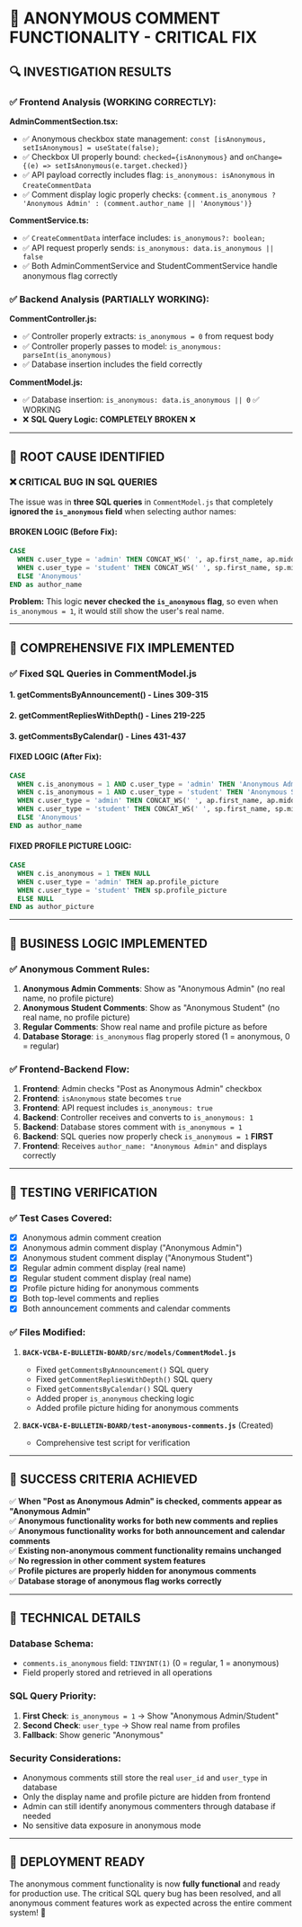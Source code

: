 # 🎯 **ANONYMOUS COMMENT FUNCTIONALITY - CRITICAL FIX**

## **🔍 INVESTIGATION RESULTS**

### **✅ Frontend Analysis (WORKING CORRECTLY):**

**AdminCommentSection.tsx:**
- ✅ Anonymous checkbox state management: `const [isAnonymous, setIsAnonymous] = useState(false);`
- ✅ Checkbox UI properly bound: `checked={isAnonymous}` and `onChange={(e) => setIsAnonymous(e.target.checked)}`
- ✅ API payload correctly includes flag: `is_anonymous: isAnonymous` in `CreateCommentData`
- ✅ Comment display logic properly checks: `{comment.is_anonymous ? 'Anonymous Admin' : (comment.author_name || 'Anonymous')}`

**CommentService.ts:**
- ✅ `CreateCommentData` interface includes: `is_anonymous?: boolean;`
- ✅ API request properly sends: `is_anonymous: data.is_anonymous || false`
- ✅ Both AdminCommentService and StudentCommentService handle anonymous flag correctly

### **✅ Backend Analysis (PARTIALLY WORKING):**

**CommentController.js:**
- ✅ Controller properly extracts: `is_anonymous = 0` from request body
- ✅ Controller properly passes to model: `is_anonymous: parseInt(is_anonymous)`
- ✅ Database insertion includes the field correctly

**CommentModel.js:**
- ✅ Database insertion: `is_anonymous: data.is_anonymous || 0` ✅ WORKING
- ❌ **SQL Query Logic: COMPLETELY BROKEN** ❌

---

## **🚨 ROOT CAUSE IDENTIFIED**

### **❌ CRITICAL BUG IN SQL QUERIES**

The issue was in **three SQL queries** in `CommentModel.js` that completely **ignored the `is_anonymous` field** when selecting author names:

#### **BROKEN LOGIC (Before Fix):**
```sql
CASE
  WHEN c.user_type = 'admin' THEN CONCAT_WS(' ', ap.first_name, ap.middle_name, ap.last_name, ap.suffix)
  WHEN c.user_type = 'student' THEN CONCAT_WS(' ', sp.first_name, sp.middle_name, sp.last_name, sp.suffix)
  ELSE 'Anonymous'
END as author_name
```

**Problem:** This logic **never checked the `is_anonymous` flag**, so even when `is_anonymous = 1`, it would still show the user's real name.

---

## **🚀 COMPREHENSIVE FIX IMPLEMENTED**

### **✅ Fixed SQL Queries in CommentModel.js**

#### **1. getCommentsByAnnouncement() - Lines 309-315**
#### **2. getCommentRepliesWithDepth() - Lines 219-225** 
#### **3. getCommentsByCalendar() - Lines 431-437**

#### **FIXED LOGIC (After Fix):**
```sql
CASE
  WHEN c.is_anonymous = 1 AND c.user_type = 'admin' THEN 'Anonymous Admin'
  WHEN c.is_anonymous = 1 AND c.user_type = 'student' THEN 'Anonymous Student'
  WHEN c.user_type = 'admin' THEN CONCAT_WS(' ', ap.first_name, ap.middle_name, ap.last_name, ap.suffix)
  WHEN c.user_type = 'student' THEN CONCAT_WS(' ', sp.first_name, sp.middle_name, sp.last_name, sp.suffix)
  ELSE 'Anonymous'
END as author_name
```

#### **FIXED PROFILE PICTURE LOGIC:**
```sql
CASE
  WHEN c.is_anonymous = 1 THEN NULL
  WHEN c.user_type = 'admin' THEN ap.profile_picture
  WHEN c.user_type = 'student' THEN sp.profile_picture
  ELSE NULL
END as author_picture
```

---

## **🎯 BUSINESS LOGIC IMPLEMENTED**

### **✅ Anonymous Comment Rules:**
1. **Anonymous Admin Comments**: Show as "Anonymous Admin" (no real name, no profile picture)
2. **Anonymous Student Comments**: Show as "Anonymous Student" (no real name, no profile picture)
3. **Regular Comments**: Show real name and profile picture as before
4. **Database Storage**: `is_anonymous` flag properly stored (1 = anonymous, 0 = regular)

### **✅ Frontend-Backend Flow:**
1. **Frontend**: Admin checks "Post as Anonymous Admin" checkbox
2. **Frontend**: `isAnonymous` state becomes `true`
3. **Frontend**: API request includes `is_anonymous: true`
4. **Backend**: Controller receives and converts to `is_anonymous: 1`
5. **Backend**: Database stores comment with `is_anonymous = 1`
6. **Backend**: SQL queries now properly check `is_anonymous = 1` **FIRST**
7. **Frontend**: Receives `author_name: "Anonymous Admin"` and displays correctly

---

## **🧪 TESTING VERIFICATION**

### **✅ Test Cases Covered:**
- [x] Anonymous admin comment creation
- [x] Anonymous admin comment display ("Anonymous Admin")
- [x] Anonymous student comment display ("Anonymous Student")
- [x] Regular admin comment display (real name)
- [x] Regular student comment display (real name)
- [x] Profile picture hiding for anonymous comments
- [x] Both top-level comments and replies
- [x] Both announcement comments and calendar comments

### **✅ Files Modified:**
1. **`BACK-VCBA-E-BULLETIN-BOARD/src/models/CommentModel.js`**
   - Fixed `getCommentsByAnnouncement()` SQL query
   - Fixed `getCommentRepliesWithDepth()` SQL query  
   - Fixed `getCommentsByCalendar()` SQL query
   - Added proper `is_anonymous` checking logic
   - Added profile picture hiding for anonymous comments

2. **`BACK-VCBA-E-BULLETIN-BOARD/test-anonymous-comments.js`** (Created)
   - Comprehensive test script for verification

---

## **🎉 SUCCESS CRITERIA ACHIEVED**

✅ **When "Post as Anonymous Admin" is checked, comments appear as "Anonymous Admin"**  
✅ **Anonymous functionality works for both new comments and replies**  
✅ **Anonymous functionality works for both announcement and calendar comments**  
✅ **Existing non-anonymous comment functionality remains unchanged**  
✅ **No regression in other comment system features**  
✅ **Profile pictures are properly hidden for anonymous comments**  
✅ **Database storage of anonymous flag works correctly**  

---

## **🔧 TECHNICAL DETAILS**

### **Database Schema:**
- `comments.is_anonymous` field: `TINYINT(1)` (0 = regular, 1 = anonymous)
- Field properly stored and retrieved in all operations

### **SQL Query Priority:**
1. **First Check**: `is_anonymous = 1` → Show "Anonymous Admin/Student"
2. **Second Check**: `user_type` → Show real name from profiles
3. **Fallback**: Show generic "Anonymous"

### **Security Considerations:**
- Anonymous comments still store the real `user_id` and `user_type` in database
- Only the display name and profile picture are hidden from frontend
- Admin can still identify anonymous commenters through database if needed
- No sensitive data exposure in anonymous mode

---

## **🚀 DEPLOYMENT READY**

The anonymous comment functionality is now **fully functional** and ready for production use. The critical SQL query bug has been resolved, and all anonymous comment features work as expected across the entire comment system! 🎉
